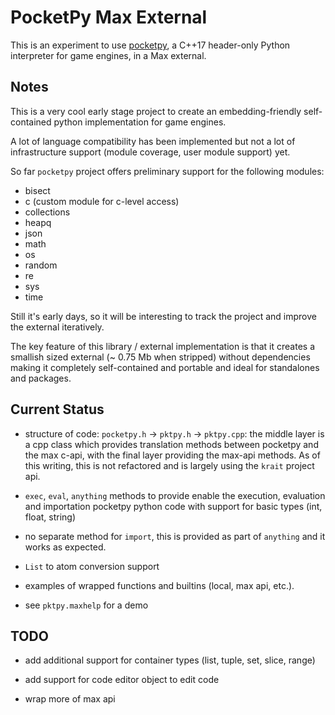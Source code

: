 # PocketPy Max External

This is an experiment to use [pocketpy](https://github.com/blueloveTH/pocketpy), a C++17 header-only Python interpreter for game engines, in a Max external.

## Notes

This is a very cool early stage project to create an embedding-friendly self-contained python implementation for game engines.

A lot of language compatibility has been implemented but not a lot of infrastructure support (module coverage, user module support) yet.

So far `pocketpy` project offers preliminary support for the following modules:

- bisect
- c (custom module for c-level access)
- collections
- heapq
- json
- math
- os
- random
- re
- sys
- time

Still it's early days, so it will be interesting to track the project and improve the external iteratively.

The key feature of this library / external implementation is that it creates a smallish sized external (~ 0.75 Mb when stripped) without dependencies making it completely self-contained and portable and ideal for standalones and packages.

## Current Status

- structure of code: `pocketpy.h` -> `pktpy.h` -> `pktpy.cpp`: the middle layer is a cpp class which provides translation methods between pocketpy and the max c-api, with the final layer providing the max-api methods. As of this writing, this is not refactored and is largely using the `krait` project api.

- `exec`, `eval`, `anything` methods to provide enable the execution, evaluation and importation pocketpy python code with support for basic types (int, float, string)

- no separate method for `import`, this is provided as part of `anything` and it works as expected.

- `List` to atom conversion support

- examples of wrapped functions and builtins (local, max api, etc.).

- see `pktpy.maxhelp` for a demo

## TODO

- add additional support for container types (list, tuple, set, slice, range)

- add support for code editor object to edit code

- wrap more of max api
